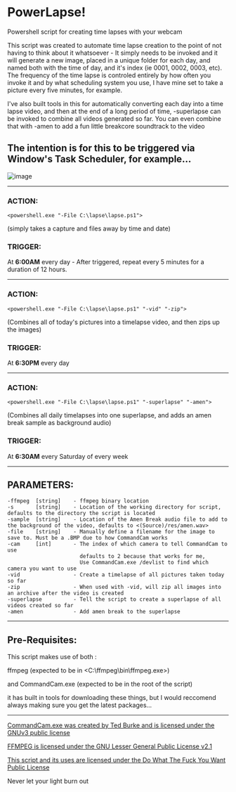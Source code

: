 # PowerLapse!
Powershell script for creating time lapses with your webcam

This script was created to automate time lapse creation to the point of not having to think about it whatsoever - It simply needs to be invoked and it will generate a new image, placed in a unique folder for each day, and named both with the time of day, and it's index (ie 0001, 0002, 0003, etc). The frequency of the time lapse is controled entirely by how often you invoke it and by what scheduling system you use, I have mine set to take a picture every five minutes, for example. 

I've also built tools in this for automatically converting each day into a time lapse video, and then at the end of a long period of time, -superlapse can be invoked to combine all videos generated so far. You can even combine that with -amen to add a fun little breakcore soundtrack to the video

## The intention is for this to be triggered via Window's Task Scheduler, for example...

![image](https://github.com/user-attachments/assets/e4e6fd13-72df-41d6-85b4-f199369d0c79)

---

### **ACTION:**
```pwsh
<powershell.exe "-File C:\lapse\lapse.ps1">
 ```
(simply takes a capture and files away by time and date)
 
### **TRIGGER:** 

At **6:00AM** every day - After triggered, repeat every 5 minutes for a duration of 12 hours.

---

### **ACTION:**  
```pwsh
<powershell.exe "-File C:\lapse\lapse.ps1" "-vid" "-zip">
```
(Combines all of today's pictures into a timelapse video, and then zips up the images)
 
### **TRIGGER:**  

At **6:30PM** every day

---

### **ACTION:**
```pwsh
<powershell.exe "-File C:\lapse\lapse.ps1" "-superlapse" "-amen">
```
(Combines all daily timelapses into one superlapse, and adds an amen break sample as background audio)
 
### **TRIGGER:**

At **6:30AM** every Saturday of every week

---

## PARAMETERS:
```pwsh
-ffmpeg  [string]    - ffmpeg binary location
-s       [string]    - Location of the working directory for script, defaults to the directory the script is located
-sample  [string]    - Location of the Amen Break audio file to add to the background of the video, defaults to <(Source)/res/amen.wav>
-file    [string]    - Manually define a filename for the image to save to. Must be a .BMP due to how CommandCam works
-cam     [int]       - The index of which camera to tell CommandCam to use
                       defaults to 2 because that works for me,
                       Use CommandCam.exe /devlist to find which camera you want to use
-vid                 - Create a timelapse of all pictures taken today so far
-zip                 - When used with -vid, will zip all images into an archive after the video is created
-superlapse          - Tell the script to create a superlapse of all videos created so far
-amen                - Add amen break to the superlapse
```

---

## Pre-Requisites:

This script makes use of both :

ffmpeg (expected to be in <C:\ffmpeg\bin\ffmpeg.exe>) 

and CommandCam.exe (expected to be in the root of the script) 

it has built in tools for downloading these things, but I would reccomend always making sure you get the latest packages...

---

[CommandCam.exe was created by Ted Burke and is licensed under the GNUv3 public license](https://github.com/tedburke/CommandCam)

[FFMPEG is licensed under the GNU Lesser General Public License v2.1](https://www.ffmpeg.org/)

[This script and its uses are licensed under the Do What The Fuck You Want Public License](https://www.wtfpl.net/)


Never let your light burn out
